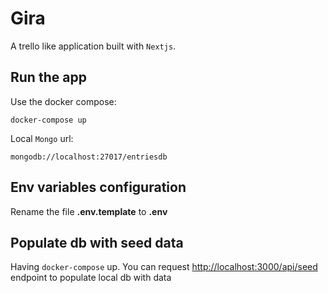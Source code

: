 # Gira

A trello like application built with `Nextjs`.

## Run the app

Use the docker compose:

```
docker-compose up
```

Local `Mongo` url:

```
mongodb://localhost:27017/entriesdb
```

## Env variables configuration

Rename the file __.env.template__ to __.env__

## Populate db with seed data

Having `docker-compose` up. You can request <http://localhost:3000/api/seed> endpoint to populate local db with data
